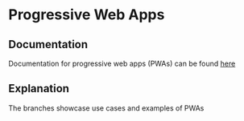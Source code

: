 # Progressive Web Apps

## Documentation
Documentation for progressive web apps (PWAs) can be found [here](https://developer.mozilla.org/en-US/docs/Web/Progressive_web_apps)

## Explanation
The branches showcase use cases and examples of PWAs
